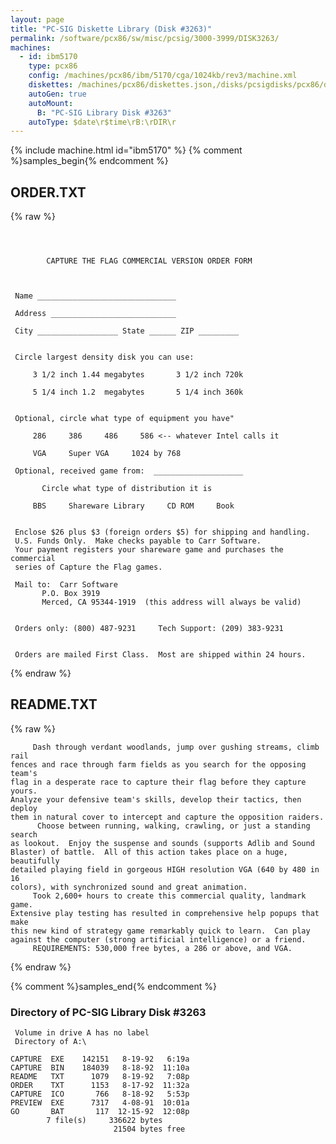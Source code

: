 ```yaml
---
layout: page
title: "PC-SIG Diskette Library (Disk #3263)"
permalink: /software/pcx86/sw/misc/pcsig/3000-3999/DISK3263/
machines:
  - id: ibm5170
    type: pcx86
    config: /machines/pcx86/ibm/5170/cga/1024kb/rev3/machine.xml
    diskettes: /machines/pcx86/diskettes.json,/disks/pcsigdisks/pcx86/diskettes.json
    autoGen: true
    autoMount:
      B: "PC-SIG Library Disk #3263"
    autoType: $date\r$time\rB:\rDIR\r
---
```


{% include machine.html id="ibm5170" %}
{% comment %}samples_begin{% endcomment %}

## ORDER.TXT

{% raw %}
```



		CAPTURE THE FLAG COMMERCIAL VERSION ORDER FORM



 Name _______________________________

 Address ____________________________

 City __________________ State ______ ZIP _________


 Circle largest density disk you can use:

	 3 1/2 inch 1.44 megabytes       3 1/2 inch 720k

	 5 1/4 inch 1.2  megabytes       5 1/4 inch 360k


 Optional, circle what type of equipment you have"

	 286     386     486     586 <-- whatever Intel calls it

	 VGA     Super VGA     1024 by 768

 Optional, received game from:  ____________________

	   Circle what type of distribution it is

     BBS     Shareware Library     CD ROM     Book


 Enclose $26 plus $3 (foreign orders $5) for shipping and handling.
 U.S. Funds Only.  Make checks payable to Carr Software.
 Your payment registers your shareware game and purchases the commercial
 series of Capture the Flag games.

 Mail to:  Carr Software
	   P.O. Box 3919
	   Merced, CA 95344-1919  (this address will always be valid)


 Orders only: (800) 487-9231     Tech Support: (209) 383-9231


 Orders are mailed First Class.  Most are shipped within 24 hours.
```
{% endraw %}

## README.TXT

{% raw %}
```
     Dash through verdant woodlands, jump over gushing streams, climb rail
fences and race through farm fields as you search for the opposing team's
flag in a desperate race to capture their flag before they capture yours. 
Analyze your defensive team's skills, develop their tactics, then deploy
them in natural cover to intercept and capture the opposition raiders.
      Choose between running, walking, crawling, or just a standing search
as lookout.  Enjoy the suspense and sounds (supports Adlib and Sound
Blaster) of battle.  All of this action takes place on a huge, beautifully
detailed playing field in gorgeous HIGH resolution VGA (640 by 480 in 16
colors), with synchronized sound and great animation. 
     Took 2,600+ hours to create this commercial quality, landmark game. 
Extensive play testing has resulted in comprehensive help popups that make
this new kind of strategy game remarkably quick to learn.  Can play
against the computer (strong artificial intelligence) or a friend.  
     REQUIREMENTS: 530,000 free bytes, a 286 or above, and VGA.
```
{% endraw %}

{% comment %}samples_end{% endcomment %}

### Directory of PC-SIG Library Disk #3263

     Volume in drive A has no label
     Directory of A:\

    CAPTURE  EXE    142151   8-19-92   6:19a
    CAPTURE  BIN    184039   8-18-92  11:10a
    README   TXT      1079   8-19-92   7:08p
    ORDER    TXT      1153   8-17-92  11:32a
    CAPTURE  ICO       766   8-18-92   5:53p
    PREVIEW  EXE      7317   4-08-91  10:01a
    GO       BAT       117  12-15-92  12:08p
            7 file(s)     336622 bytes
                           21504 bytes free
